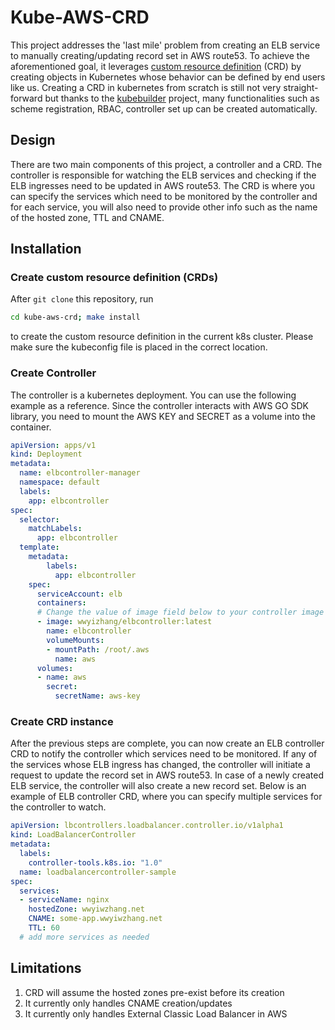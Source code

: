 # Kube-AWS-CRD

This project addresses the 'last mile' problem from creating an ELB service to manually creating/updating record set in AWS route53. To achieve the aforementioned goal, it leverages [custom resource definition](https://kubernetes.io/docs/tasks/access-kubernetes-api/custom-resources/custom-resource-definitions/) (CRD) by creating objects in Kubernetes whose behavior can be defined by end users like us. Creating a CRD in kubernetes from scratch is still not very straight-forward but thanks to the [kubebuilder](https://github.com/kubernetes-sigs/kubebuilder) project, many functionalities such as scheme registration, RBAC, controller set up can be created automatically.

## Design
There are two main components of this project, a controller and a CRD. The controller is responsible for watching the ELB services and checking if the ELB ingresses need to be updated in AWS route53. The CRD is where you can specify the services which need to be monitored by the controller and for each service, you will also need to provide other info such as the name of the hosted zone, TTL and CNAME.

## Installation
### Create custom resource definition (CRDs)
After `git clone` this repository, run 
```bash
cd kube-aws-crd; make install
```
to create the custom resource definition in the current k8s cluster. Please make sure the kubeconfig file is placed in the correct location.

### Create Controller
The controller is a kubernetes deployment. You can use the following example as a reference. Since the controller interacts with AWS GO SDK library, you need to mount the AWS KEY and SECRET as a volume into the container.

```yaml
apiVersion: apps/v1
kind: Deployment
metadata:
  name: elbcontroller-manager
  namespace: default
  labels:
    app: elbcontroller
spec:
  selector:
    matchLabels:
      app: elbcontroller
  template:
    metadata:
        labels:
          app: elbcontroller
    spec:
      serviceAccount: elb
      containers:
      # Change the value of image field below to your controller image URL
      - image: wwyizhang/elbcontroller:latest
        name: elbcontroller
        volumeMounts:
        - mountPath: /root/.aws
          name: aws
      volumes:
      - name: aws
        secret:
          secretName: aws-key
```

### Create CRD instance

After the previous steps are complete, you can now create an ELB controller CRD to notify the controller which services need to be monitored. If any of the services whose ELB ingress has changed, the controller will initiate a request to update the record set in AWS route53. In case of a newly created ELB service, the controller will also create a new record set. Below is an example of ELB controller CRD, where you can specify multiple services for the controller to watch.

```yaml
apiVersion: lbcontrollers.loadbalancer.controller.io/v1alpha1
kind: LoadBalancerController
metadata:
  labels:
    controller-tools.k8s.io: "1.0"
  name: loadbalancercontroller-sample
spec:
  services:
  - serviceName: nginx
    hostedZone: wwyiwzhang.net
    CNAME: some-app.wwyiwzhang.net
    TTL: 60
  # add more services as needed
```

## Limitations
1. CRD will assume the hosted zones pre-exist before its creation
2. It currently only handles CNAME creation/updates
3. It currently only handles External Classic Load Balancer in AWS




